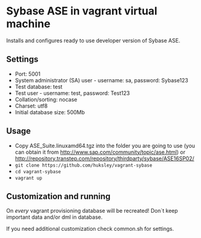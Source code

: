 # Sybase ASE in vagrant virtual machine

Installs and configures ready to use developer version of Sybase ASE.

## Settings

  * Port: 5001
  * System administrator (SA) user - username: sa, password: Sybase123
  * Test database: test
  * Test user - username: test, password: Test123
  * Collation/sorting: nocase
  * Charset: utf8
  * Initial database size: 500Mb

## Usage

  * Copy ASE_Suite.linuxamd64.tgz into the folder you are going to use (you can obtain it from http://www.sap.com/community/topic/ase.html) or http://repository.transtep.com/repository/thirdparty/sybase/ASE16SP02/
  * ```git clone https://github.com/huksley/vagrant-sybase```
  * ```cd vagrant-sybase```
  * ```vagrant up```

## Customization and running

On _every_ vagrant provisioning database will be recreated!
Don`t keep important data and/or dml in database.

If you need additional customization check common.sh for settings.
